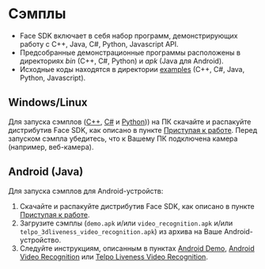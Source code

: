 # Сэмплы

* Face SDK включает в себя набор программ, демонстрирующих работу с C++, Java, C#, Python, Javascript API.
* Предсобранные демонстрационные программы расположены в директориях *bin* (C++, C#, Python) и *apk* (Java для Android). 
* Исходные коды находятся в директории [examples](/examples) (C++, C#, Java, Python, Javascript).

## Windows/Linux

Для запуска сэмплов ([C++](cpp), [C#](csharp) и [Python](python))) на ПК скачайте и распакуйте дистрибутив Face SDK, как описано в пункте [Приступая к работе](/README_rus.md#приступая-к-работе). Перед запуском сэмпла убедитесь, что к Вашему ПК подключена камера (например, веб-камера).

## Android (Java)

Для запуска сэмплов для Android-устройств:

1. Скачайте и распакуйте дистрибутив Face SDK, как описано в пункте [Приступая к работе](/README_rus.md#приступая-к-работе).
2. Загрузите сэмплы (`demo.apk` и/или `video_recognition.apk` и/или `telpo_3dliveness_video_recognition.apk`) из архива на Ваше Android-устройство.
3. Следуйте инструкциям, описанным в пунктах [Android Demo](java/demo.md), [Android Video Recognition](java/video_recognition_demo.md) или [Telpo Liveness Video Recognition](java/telpo_3dliveness_video_recognition.md).